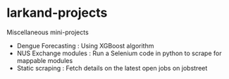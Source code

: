 # larkand-projects
Miscellaneous mini-projects
- Dengue Forecasting : Using XGBoost algorithm
- NUS Exchange modules : Run a Selenium code in python to scrape for mappable modules
- Static scraping : Fetch details on the latest open jobs on jobstreet
